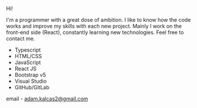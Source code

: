 Hi!

I'm a programmer with a great dose of ambition. I like to know how the code works and improve my skills with each new project. 
Mainly I work on the front-end side (React), constantly learning new technologies. Feel free to contact me.

- Typescript
- HTML/CSS
- JavaScript
- React JS
- Bootstrap v5
- Visual Studio
- GitHub/GitLab

email - 
  adam.kalcas2@gmail.com


  
